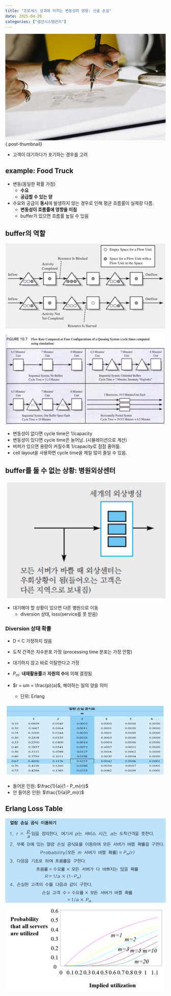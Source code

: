 ```yaml
---
title: "프로세스 성과에 미치는 변동성의 영향: 산술 손실"
date: 2025-04-28
categories: ["생산시스템관리"]
---
```


![](/img/human-thumb.jpg){.post-thumbnail}

- 고객이 대기하다가 포기하는 경우를 고려

## example: Food Truck

- 변동(동일한 확률 가정)
    - **수요**
    - **공급할 수 있는 양**
- 수요와 공급이 **동시**에 발생하지 않는 경우로 인해 평균 흐름률이 실제랑 다름.
    - **변동성이 흐름률에 영향을 미침**
    - buffer가 있으면 흐름률 높일 수 있음

## buffer의 역할

![변동성으로 인해 capacity가 낮아지는 이유](img/2025-05-01-20-10-25.png)

![](img/2025-05-01-20-19-03.png)

- 변동성이 없다면 cycle time은 1/capacity
- 변동성이 있다면 cycle time은 늘어남. (시뮬레이션으로 계산)
- 버퍼가 있으면 용량이 커질수록 1/capacity로 점점 줄어듦.
- cell layout을 사용하면 cycle time을 제일 많이 줄일 수 있음.

## buffer를 둘 수 없는 상황: 병원외상센터

![](img/2025-04-28-18-55-18.png)

- 대기해야 할 상황이 있으면 다른 병원으로 이동
    - diversion 상태, loss(service를 못 받음)

### Diversion 상태 확률

- D < C 가정하지 않음
- 도착 간격은 지수분포 가정 (processing time 분포는 가정 안함)
- 대기하지 않고 바로 이탈한다고 가정

- $P_m$: **내재활용률**과 **자원의 수**에 의해 결정됨
- $r = um = \frac{p}{a}$, 해야하는 일의 양을 의미
    - 단위: Erlang

![Erlang Loss Table](img/2025-04-28-19-01-52.png)

- 들어온 인원: $\frac{1}{a}(1 - P_m(r))$
- 안 들어온 인원: $\frac{1}{a}P_m(r)$

## Erlang Loss Table

![얼랑 솔실 공식[^1]](img/2025-05-01-19-57-26.png)

[^1]: diversion 확률, 꽉 차있을 확률, 도착한 환자가 서비스 받을 확률, 다른 병원으로 갈 확률 시험에 나온다.

![](img/2025-05-01-20-09-03.png)

